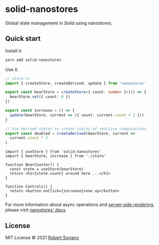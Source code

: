 # solid-nanostores

Global state management in Solid using nanostores.

## Quick start

Install it:

```bash
yarn add solid-nanostores
```

Use it:

```ts
// store.ts
import { createStore, createDerived, update } from 'nanostores'

export const bearStore = createStore<{ count: number }>(() => {
  bearStore.set({ count: 0 })
})

export const increase = () => {
  update(bearStore, current => ({ count: current.count + 1 }))
}

// Use derived stores to create chains of reactive computations.
export const doubled = createDerived(bearStore, current =>
  current.count * 2
)
```

```tsx
import { useStore } from 'solid-nanostores'
import { bearStore, increase } from './store'

function BearCounter() {
  const state = useStore(bearStore)
  return <h1>{state.count} around here ...</h1>
}

function Controls() {
  return <button onClick={increase}>one up</button>
}
```

For more information about async operations and [server-side rendering](https://github.com/nanostores/nanostores#server-side-rendering), please visit [nanostores' docs](https://github.com/nanostores/nanostores).

## License

MIT License © 2021 [Robert Soriano](https://github.com/wobsoriano)